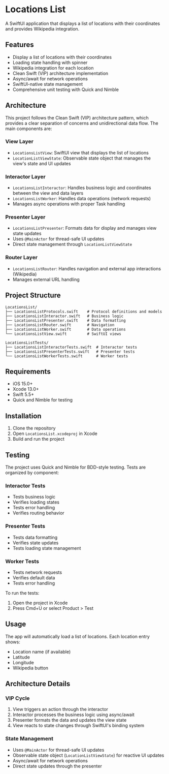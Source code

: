 # Locations List

A SwiftUI application that displays a list of locations with their coordinates and provides Wikipedia integration.

## Features

- Display a list of locations with their coordinates
- Loading state handling with spinner
- Wikipedia integration for each location
- Clean Swift (VIP) architecture implementation
- Async/await for network operations
- SwiftUI-native state management
- Comprehensive unit testing with Quick and Nimble

## Architecture

This project follows the Clean Swift (VIP) architecture pattern, which provides a clear separation of concerns and unidirectional data flow. The main components are:

### View Layer

- `LocationsListView`: SwiftUI view that displays the list of locations
- `LocationListViewState`: Observable state object that manages the view's state and UI updates

### Interactor Layer

- `LocationsListInteractor`: Handles business logic and coordinates between the view and data layers
- `LocationsListWorker`: Handles data operations (network requests)
- Manages async operations with proper Task handling

### Presenter Layer

- `LocationsListPresenter`: Formats data for display and manages view state updates
- Uses `@MainActor` for thread-safe UI updates
- Direct state management through `LocationListViewState`

### Router Layer

- `LocationsListRouter`: Handles navigation and external app interactions (Wikipedia)
- Manages external URL handling

## Project Structure

```
LocationsList/
├── LocationsListProtocols.swift    # Protocol definitions and models
├── LocationsListInteractor.swift   # Business logic
├── LocationsListPresenter.swift    # Data formatting
├── LocationsListRouter.swift       # Navigation
├── LocationsListWorker.swift       # Data operations
└── LocationsListView.swift         # SwiftUI views

LocationsListTests/
├── LocationsListInteractorTests.swift  # Interactor tests
├── LocationsListPresenterTests.swift   # Presenter tests
└── LocationsListWorkerTests.swift      # Worker tests
```

## Requirements

- iOS 15.0+
- Xcode 13.0+
- Swift 5.5+
- Quick and Nimble for testing

## Installation

1. Clone the repository
2. Open `LocationsList.xcodeproj` in Xcode
3. Build and run the project

## Testing

The project uses Quick and Nimble for BDD-style testing. Tests are organized by component:

### Interactor Tests

- Tests business logic
- Verifies loading states
- Tests error handling
- Verifies routing behavior

### Presenter Tests

- Tests data formatting
- Verifies state updates
- Tests loading state management

### Worker Tests

- Tests network requests
- Verifies default data
- Tests error handling

To run the tests:

1. Open the project in Xcode
2. Press Cmd+U or select Product > Test

## Usage

The app will automatically load a list of locations. Each location entry shows:

- Location name (if available)
- Latitude
- Longitude
- Wikipedia button

## Architecture Details

### VIP Cycle

1. View triggers an action through the interactor
2. Interactor processes the business logic using async/await
3. Presenter formats the data and updates the view state
4. View reacts to state changes through SwiftUI's binding system

### State Management

- Uses `@MainActor` for thread-safe UI updates
- Observable state object (`LocationListViewState`) for reactive UI updates
- Async/await for network operations
- Direct state updates through the presenter
